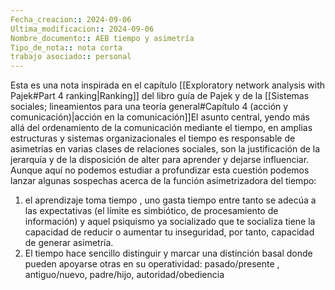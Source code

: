 ```yaml
---
Fecha_creacion:: 2024-09-06
Ultima_modificacion:: 2024-09-06
Nombre_documento:: AEB tiempo y asimetría
Tipo_de_nota:: nota corta 
trabajo asociado:: personal
---
```

Esta es una nota inspirada en el capítulo [[Exploratory network analysis with Pajek#Part 4 ranking|Ranking]] del libro guía de Pajek y de la [[Sistemas sociales; lineamientos para una teoría general#Capítulo 4 (acción y comunicación)|acción en la comunicación]]El asunto central, yendo más allá del ordenamiento de la comunicación mediante el tiempo, en amplias estructuras y sistemas organizacionales el tiempo es responsable de asimetrías en varias clases de relaciones sociales, son la justificación de la jerarquía y de la disposición de alter para aprender y dejarse influenciar.  Aunque aquí no podemos estudiar a profundizar esta cuestión podemos lanzar algunas sospechas acerca de la función asimetrizadora del tiempo: 
1) el aprendizaje toma tiempo , uno gasta tiempo entre tanto se adecúa a las expectativas (el límite es simbiótico, de procesamiento de información) y aquel psiquismo ya socializado que te socializa tiene la capacidad de reducir o aumentar tu inseguridad, por tanto, capacidad de generar asimetría.
2) El tiempo hace sencillo distinguir y marcar una distinción basal donde pueden apoyarse otras en su operatividad: pasado/presente , antiguo/nuevo, padre/hijo, autoridad/obediencia

